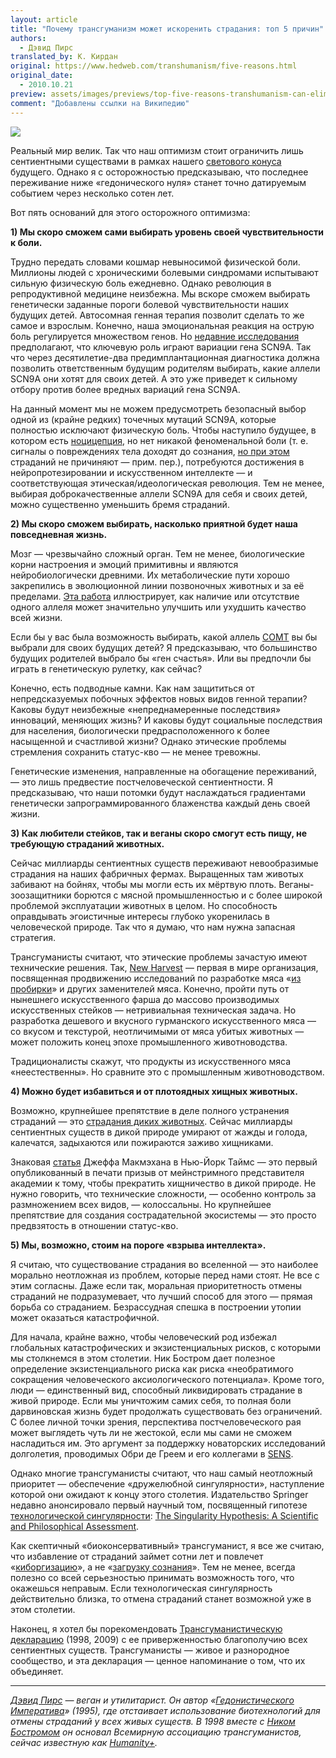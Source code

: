 ```yaml
---
layout: article
title: "Почему трансгуманизм может искоренить страдания: топ 5 причин"
authors:
  - Дэвид Пирс
translated_by: К. Кирдан
original: https://www.hedweb.com/transhumanism/five-reasons.html
original_date:
  - 2010.10.21
preview: assets/images/previews/top-five-reasons-transhumanism-can-eliminate-suffering.jpg
comment: "Добавлены ссылки на Википедию"
---
```

<img src="https://www.hedweb.com/transhumanism/transhumanism.jpg"/>

Реальный мир велик. Так что наш оптимизм стоит ограничить лишь сентиентными существами в рамках нашего [светового конуса](https://ru.wikipedia.org/wiki/%D0%A1%D0%B2%D0%B5%D1%82%D0%BE%D0%B2%D0%BE%D0%B9_%D0%BA%D0%BE%D0%BD%D1%83%D1%81) будущего. Однако я с осторожностью предсказываю, что последнее переживание ниже «гедонического нуля» станет точно датируемым событием через несколько сотен лет.

Вот пять оснований для этого осторожного оптимизма:

**1) Мы скоро сможем сами выбирать уровень своей чувствительности к боли.**

Трудно передать словами кошмар невыносимой физической боли. Миллионы людей с хроническими болевыми синдромами испытывают сильную физическую боль ежедневно. Однако революция в репродуктивной медицине неизбежна. Мы вскоре сможем выбирать генетически заданные пороги болевой чувствительности наших будущих детей. Автосомная генная терапия позволит сделать то же самое и взрослым. Конечно, наша эмоциональная реакция на острую боль регулируется множеством генов. Но [недавние исследования](https://www.opioids.wiki/pain/scn9a.pdf) предполагают, что ключевую роль играют вариации гена SCN9A. Так что через десятилетие-два предимплантационная диагностика должна позволить ответственным будущим родителям выбирать, какие аллели SCN9A они хотят для своих детей. А это уже приведет к сильному отбору против более вредных вариаций гена SCN9A.

На данный момент мы не можем предусмотреть безопасный выбор одной из (крайне редких) точечных мутаций SCN9A, которые полностью исключают физическую боль. Чтобы наступило будущее, в котором есть [ноцицепция](https://en.wikipedia.org/wiki/Nociception), но нет никакой феноменальной боли (т. е. сигналы о повреждениях тела доходят до сознания, [но при этом](407.html) страданий не причиняют — прим. пер.), потребуются достижения в нейропротезировании и искусственном интеллекте — и соответствующая этическая/идеологическая революция. Тем не менее, выбирая доброкачественные аллели SCN9A для себя и своих детей, можно существенно уменьшить бремя страданий.

**2) Мы скоро сможем выбирать, насколько приятной будет наша повседневная жизнь.**

Мозг — чрезвычайно сложный орган. Тем не менее, биологические корни настроения и эмоций примитивны и являются нейробиологически древними. Их метаболические пути хорошо закрепились в эволюционной линии позвоночных животных и за её пределами. [Эта работа](https://www.reproductive-revolution.com/comt.pdf) иллюстрирует, как наличие или отсутствие одного аллеля может значительно улучшить или ухудшить качество всей жизни.

Если бы у вас была возможность выбирать, какой аллель [COMT](https://en.wikipedia.org/wiki/Catechol-O-methyltransferase) вы бы выбрали для своих будущих детей? Я предсказываю, что большинство будущих родителей выбрало бы «ген счастья». Или вы предпочли бы играть в генетическую рулетку, как сейчас?

Конечно, есть подводные камни. Как нам защититься от непредсказуемых побочных эффектов новых видов генной терапии? Каковы будут неизбежные «непреднамеренные последствия» инноваций, меняющих жизнь? И каковы будут социальные последствия для населения, биологически предрасположенного к более насыщенной и счастливой жизни? Однако этические проблемы стремления сохранить статус-кво — не менее тревожны.

Генетические изменения, направленные на обогащение переживаний, — это лишь предвестие постчеловеческой сентиентности. Я предсказываю, что наши потомки будут наслаждаться градиентами генетически запрограммированного блаженства каждый день своей жизни.

**3) Как любители стейков, так и веганы скоро смогут есть пищу, не требующую страданий животных.**

Сейчас миллиарды сентиентных существ переживают невообразимые страдания на наших фабричных фермах. Выращенных там животых забивают на бойнях, чтобы мы могли есть их мёртвую плоть. Веганы-зоозащитники борются с мясной промышленностью и с более широкой проблемой эксплуатации животных в целом. Но способность оправдывать эгоистичные интересы глубоко укоренилась в человеческой природе. Так что я думаю, что нам нужна запасная стратегия.

Трансгуманисты считают, что этические проблемы зачастую имеют технические решения. Так, [New Harvest](https://new-harvest.org/) — первая в мире организация, посвященная продвижению исследований по разработке мяса «[из пробирки](https://ru.wikipedia.org/wiki/%D0%98%D1%81%D0%BA%D1%83%D1%81%D1%81%D1%82%D0%B2%D0%B5%D0%BD%D0%BD%D0%BE%D0%B5_%D0%BC%D1%8F%D1%81%D0%BE)» и других заменителей мяса. Конечно, пройти путь от нынешнего искусственного фарша до массово производимых искусственных стейков — нетривиальная техническая задача. Но разработка дешевого и вкусного гурманского искусственного мяса — со вкусом и текстурой, неотличимыми от мяса убитых животных — может положить конец эпохе промышленного животноводства.

Традиционалисты скажут, что продукты из искусственного мяса «неестественны». Но сравните это с промышленным животноводством.

**4) Можно будет избавиться и от плотоядных хищных животных.**

Возможно, крупнейшее препятствие в деле полного устранения страданий — это [страдания диких животных](https://ru.wikipedia.org/wiki/%D0%A1%D1%82%D1%80%D0%B0%D0%B4%D0%B0%D0%BD%D0%B8%D1%8F_%D0%B4%D0%B8%D0%BA%D0%B8%D1%85_%D0%B6%D0%B8%D0%B2%D0%BE%D1%82%D0%BD%D1%8B%D1%85). Сейчас миллиарды сентиентных существ в дикой природе умирают от жажды и голода, калечатся, задыхаются или пожираются заживо хищниками.

Знаковая [статья](http://opinionator.blogs.nytimes.com/2010/09/19/the-meat-eaters/) Джеффа Макмэхана в Нью-Йорк Таймс — это первый опубликованный в печати призыв от мейнстримного представителя академии к тому, чтобы прекратить хищничество в дикой природе. Не нужно говорить, что технические сложности, — особенно контроль за размножением всех видов, — колоссальны. Но крупнейшее препятствие для создания сострадательной экосистемы — это просто предвзятость в отношении статус-кво.

**5) Мы, возможно, стоим на пороге «взрыва интеллекта».**

Я считаю, что существование страдания во вселенной — это наиболее морально неотложная из проблем, которые перед нами стоят. Не все с этим согласны. Даже если так, моральная приоритетность отмены страданий не подразумевает, что лучший способ для этого — прямая борьба со страданием. Безрассудная спешка в построении утопии может оказаться катастрофичной.

Для начала, крайне важно, чтобы человеческий род избежал глобальных катастрофических и экзистенциальных рисков, с которыми мы столкнемся в этом столетии. Ник Бостром дает полезное определение экзистенциального риска как риска «необратимого сокращения человеческого аксиологического потенциала». Кроме того, люди — единственный вид, способный ликвидировать страдание в живой природе. Если мы уничтожим самих себя, то полная боли дарвиновская жизнь будет продолжать существовать без ограничений. С более личной точки зрения, перспектива постчеловеческого рая может выглядеть чуть ли не жестокой, если мы сами не сможем насладиться им. Это аргумент за поддержку новаторских исследований долголетия, проводимых Обри де Греем и его коллегами в [SENS](https://ru.wikipedia.org/wiki/%D0%98%D1%81%D1%81%D0%BB%D0%B5%D0%B4%D0%BE%D0%B2%D0%B0%D1%82%D0%B5%D0%BB%D1%8C%D1%81%D0%BA%D0%B8%D0%B9_%D1%84%D0%BE%D0%BD%D0%B4_SENS).

Однако многие трансгуманисты считают, что наш самый неотложный приоритет — обеспечение «дружелюбной сингулярности», наступление которой они ожидают к концу этого столетия. Издательство Springer недавно анонсировало первый научный том, посвященный гипотезе [технологической сингулярности](https://ru.wikipedia.org/wiki/%D0%A2%D0%B5%D1%85%D0%BD%D0%BE%D0%BB%D0%BE%D0%B3%D0%B8%D1%87%D0%B5%D1%81%D0%BA%D0%B0%D1%8F_%D1%81%D0%B8%D0%BD%D0%B3%D1%83%D0%BB%D1%8F%D1%80%D0%BD%D0%BE%D1%81%D1%82%D1%8C): [The Singularity Hypothesis: A Scientific and Philosophical Assessment](https://en.wikipedia.org/wiki/Singularity_Hypotheses:_A_Scientific_and_Philosophical_Assessment).

Как скептичный «биоконсервативный» трансгуманист, я все же считаю, что избавление от страданий займет сотни лет и повлечет «[киборгизацию](https://ru.wikipedia.org/wiki/Киборгизация)», а не «[загрузку сознания](https://ru.wikipedia.org/wiki/%D0%97%D0%B0%D0%B3%D1%80%D1%83%D0%B7%D0%BA%D0%B0_%D1%81%D0%BE%D0%B7%D0%BD%D0%B0%D0%BD%D0%B8%D1%8F)». Тем не менее, всегда полезно со всей серьезностью принимать возможность того, что окажешься неправым. Если технологическая сингулярность действительно близка, то отмена страданий станет возможной уже в этом столетии.

Наконец, я хотел бы порекомендовать [Трансгуманистическую декларацию](https://web.archive.org/web/20191209221953/https://humanityplus.org/philosophy/transhumanist-declaration/) (1998, 2009) с ее приверженностью благополучию всех сентиентных существ. Трансгуманисты — живое и разнородное сообщество, и эта декларация — ценное напоминание о том, что их объединяет.

---

_[Дэвид Пирс](https://ru.wikipedia.org/wiki/%D0%9F%D0%B8%D1%80%D1%81,_%D0%94%D1%8D%D0%B2%D0%B8%D0%B4_(%D1%84%D0%B8%D0%BB%D0%BE%D1%81%D0%BE%D1%84)) — веган и утилитарист. Он автор «[Гедонистического Императива](https://www.hedweb.com/)» (1995), где отстаивает использование биотехнологий для отмены страданий у всех живых существ. В 1998 вместе с [Ником Бостромом](https://ru.wikipedia.org/wiki/%D0%91%D0%BE%D1%81%D1%82%D1%80%D0%BE%D0%BC,_%D0%9D%D0%B8%D0%BA) он основал Всемирную ассоциацию трансгуманистов, сейчас известную как [Humanity+](http://www.humanityplus.org/)._

